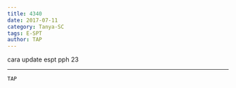 ```yaml
---
title: 4340
date: 2017-07-11
category: Tanya-SC
tags: E-SPT
author: TAP
---
```


cara update espt pph 23

---



`TAP`
